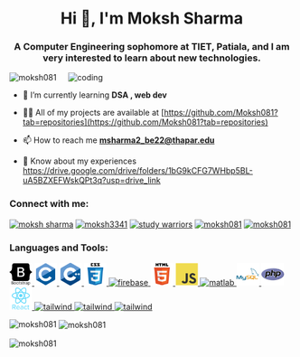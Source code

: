 <h1 align="center">Hi 👋, I'm Moksh Sharma</h1>
<h3 align="center">A Computer Engineering sophomore at TIET, Patiala, and I am very interested to learn about new technologies.</h3>

<img align="right" alt="coding" width="400" src="https://i.pinimg.com/originals/81/17/8b/81178b47a8598f0c81c4799f2cdd4057.gif">
<p align="left"> <img src="https://komarev.com/ghpvc/?username=moksh081&label=Profile%20views&color=0e75b6&style=flat" alt="moksh081" /> </p>

- 🌱 I’m currently learning **DSA , web dev**

- 👨‍💻 All of my projects are available at [https://github.com/Moksh081?tab=repositories](https://github.com/Moksh081?tab=repositories)

- 📫 How to reach me **msharma2_be22@thapar.edu**

- 📄 Know about my experiences https://drive.google.com/drive/folders/1bG9kCFG7WHbp5BL-uA5BZXEFWskQPt3q?usp=drive_link
<h3 align="left">Connect with me:</h3>
<p align="left">
<a href="https://linkedin.com/in/moksh sharma" target="blank"><img align="center" src="https://raw.githubusercontent.com/rahuldkjain/github-profile-readme-generator/master/src/images/icons/Social/linked-in-alt.svg" alt="moksh sharma" height="30" width="40" /></a>
<a href="https://instagram.com/moksh3341" target="blank"><img align="center" src="https://raw.githubusercontent.com/rahuldkjain/github-profile-readme-generator/master/src/images/icons/Social/instagram.svg" alt="moksh3341" height="30" width="40" /></a>
<a href="https://www.youtube.com/channel/UCsF7nWkQmRTMJZGBrV0yx0A" target="blank"><img align="center" src="https://raw.githubusercontent.com/rahuldkjain/github-profile-readme-generator/master/src/images/icons/Social/youtube.svg" alt="study warriors" height="30" width="40" /></a>
<a href="https://www.leetcode.com/moksh081" target="blank"><img align="center" src="https://raw.githubusercontent.com/rahuldkjain/github-profile-readme-generator/master/src/images/icons/Social/leet-code.svg" alt="moksh081" height="30" width="40" /></a>
<a href="https://discord.gg/moksh081" target="blank"><img align="center" src="https://raw.githubusercontent.com/rahuldkjain/github-profile-readme-generator/master/src/images/icons/Social/discord.svg" alt="moksh081" height="30" width="40" /></a>
</p>

<h3 align="left">Languages and Tools:</h3>
<p align="left"> <a href="https://getbootstrap.com" target="_blank" rel="noreferrer"> <img src="https://raw.githubusercontent.com/devicons/devicon/master/icons/bootstrap/bootstrap-plain-wordmark.svg" alt="bootstrap" width="40" height="40"/> </a> <a href="https://www.cprogramming.com/" target="_blank" rel="noreferrer"> <img src="https://raw.githubusercontent.com/devicons/devicon/master/icons/c/c-original.svg" alt="c" width="40" height="40"/> </a> <a href="https://www.w3schools.com/cpp/" target="_blank" rel="noreferrer"> <img src="https://raw.githubusercontent.com/devicons/devicon/master/icons/cplusplus/cplusplus-original.svg" alt="cplusplus" width="40" height="40"/> </a>  <a href="https://www.w3schools.com/css/" target="_blank" rel="noreferrer"> <img src="https://raw.githubusercontent.com/devicons/devicon/master/icons/css3/css3-original-wordmark.svg" alt="css3" width="40" height="40"/> </a> <a href="https://firebase.google.com/" target="_blank" rel="noreferrer"> <img src="https://www.vectorlogo.zone/logos/firebase/firebase-icon.svg" alt="firebase" width="40" height="40"/> </a> <a href="https://www.w3.org/html/" target="_blank" rel="noreferrer"> <img src="https://raw.githubusercontent.com/devicons/devicon/master/icons/html5/html5-original-wordmark.svg" alt="html5" width="40" height="40"/> </a> <a href="https://developer.mozilla.org/en-US/docs/Web/JavaScript" target="_blank" rel="noreferrer"> <img src="https://raw.githubusercontent.com/devicons/devicon/master/icons/javascript/javascript-original.svg" alt="javascript" width="40" height="40"/> </a> <a href="https://www.mathworks.com/" target="_blank" rel="noreferrer"> <img src="https://upload.wikimedia.org/wikipedia/commons/2/21/Matlab_Logo.png" alt="matlab" width="40" height="40"/> </a> <a href="https://www.mysql.com/" target="_blank" rel="noreferrer"> <img src="https://raw.githubusercontent.com/devicons/devicon/master/icons/mysql/mysql-original-wordmark.svg" alt="mysql" width="40" height="40"/> </a> <a href="https://www.php.net" target="_blank" rel="noreferrer"> <img src="https://raw.githubusercontent.com/devicons/devicon/master/icons/php/php-original.svg" alt="php" width="40" height="40"/> </a> <a href="https://reactjs.org/" target="_blank" rel="noreferrer"> <img src="https://raw.githubusercontent.com/devicons/devicon/master/icons/react/react-original-wordmark.svg" alt="react" width="40" height="40"/> </a> <a href="https://tailwindcss.com/" target="_blank" rel="noreferrer"> <img src="https://www.vectorlogo.zone/logos/tailwindcss/tailwindcss-icon.svg" alt="tailwind" width="40" height="40"/> </a> <a href="https://python.com/" target="_blank" rel="noreferrer"> <img src="https://www.vectorlogo.zone/logos/python/python-icon.svg" alt="tailwind" width="40" height="40"/> </a> <a href="https://machinelearning.com/" target="_blank" rel="noreferrer"> <img src="[https://www.vectorlogo.zone/logos/machinelearning/machinelearning-icon.svg](https://www.google.com/url?sa=i&url=https%3A%2F%2Fwww.pngitem.com%2Fmiddle%2FhRJJRRJ_machine-learning-course-near-me-machine-learning-logo%2F&psig=AOvVaw0pfNJxIQG9MuyCqMb-PrhX&ust=1707801211327000&source=images&cd=vfe&opi=89978449&ved=0CBMQjRxqFwoTCLi-57aFpYQDFQAAAAAdAAAAABAE)" alt="tailwind" width="40" height="40"/> </a> </p>

<p><img align="left" src="https://github-readme-stats.vercel.app/api/top-langs?username=moksh081&show_icons=true&locale=en&layout=compact" alt="moksh081" /></p>

<p>&nbsp;<img align="center" src="https://github-readme-stats.vercel.app/api?username=moksh081&show_icons=true&locale=en" alt="moksh081" /></p>

<p><img align="center" src="https://github-readme-streak-stats.herokuapp.com/?user=moksh081&" alt="moksh081" /></p>
